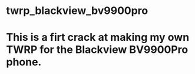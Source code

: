 # twrp_blackview_bv9900pro
# This is a firt crack at making my own TWRP for the Blackview BV9900Pro phone. 
